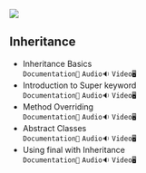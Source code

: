 ![](/Assets/inheritance.jpg)
## Inheritance

- Inheritance Basics<br>
  `Documentation📃`
  `Audio🔉`
  `Video🖥️`
- Introduction to Super keyword<br>
  `Documentation📃`
  `Audio🔉`
  `Video🖥️`
- Method Overriding<br>
  `Documentation📃`
  `Audio🔉`
  `Video🖥️`
- Abstract Classes<br>
  `Documentation📃`
  `Audio🔉`
  `Video🖥️`
- Using final with Inheritance<br>
  `Documentation📃`
  `Audio🔉`
  `Video🖥️`